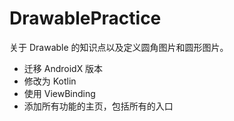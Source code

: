 # DrawablePractice

关于 Drawable 的知识点以及定义圆角图片和圆形图片。

- 迁移 AndroidX 版本
- 修改为 Kotlin
- 使用 ViewBinding
- 添加所有功能的主页，包括所有的入口
